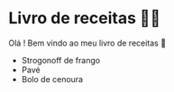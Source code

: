 #  Livro de receitas :man_cook:



Olá ! Bem vindo ao meu livro de receitas :wave:

- Strogonoff de frango
- Pavé
- Bolo de cenoura

